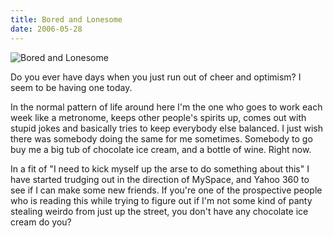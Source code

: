 ```yaml
---
title: Bored and Lonesome
date: 2006-05-28
---
```


![Bored and Lonesome](https://source.unsplash.com/03UCoidYvXw/1600x900)

Do you ever have days when you just run out of cheer and optimism? I seem to be having one today.

In the normal pattern of life around here I'm the one who goes to work each week like a metronome, keeps other people's spirits up, comes out with stupid jokes and basically tries to keep everybody else balanced. I just wish there was somebody doing the same for me sometimes. Somebody to go buy me a big tub of chocolate ice cream, and a bottle of wine. Right now.

In a fit of "I need to kick myself up the arse to do something about this" I have started trudging out in the direction of MySpace, and Yahoo 360 to see if I can make some new friends. If you're one of the prospective people who is reading this while trying to figure out if I'm not some kind of panty stealing weirdo from just up the street, you don't have any chocolate ice cream do you?